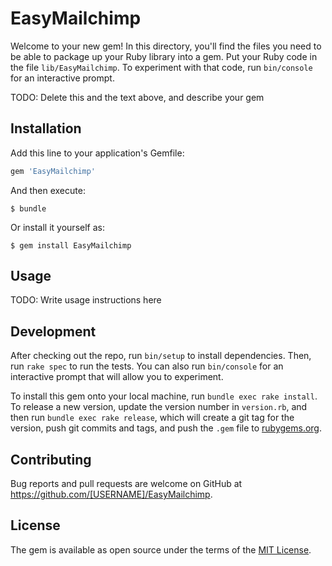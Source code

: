 # EasyMailchimp

Welcome to your new gem! In this directory, you'll find the files you need to be able to package up your Ruby library into a gem. Put your Ruby code in the file `lib/EasyMailchimp`. To experiment with that code, run `bin/console` for an interactive prompt.

TODO: Delete this and the text above, and describe your gem

## Installation

Add this line to your application's Gemfile:

```ruby
gem 'EasyMailchimp'
```

And then execute:

    $ bundle

Or install it yourself as:

    $ gem install EasyMailchimp

## Usage

TODO: Write usage instructions here

## Development

After checking out the repo, run `bin/setup` to install dependencies. Then, run `rake spec` to run the tests. You can also run `bin/console` for an interactive prompt that will allow you to experiment.

To install this gem onto your local machine, run `bundle exec rake install`. To release a new version, update the version number in `version.rb`, and then run `bundle exec rake release`, which will create a git tag for the version, push git commits and tags, and push the `.gem` file to [rubygems.org](https://rubygems.org).

## Contributing

Bug reports and pull requests are welcome on GitHub at https://github.com/[USERNAME]/EasyMailchimp.


## License

The gem is available as open source under the terms of the [MIT License](http://opensource.org/licenses/MIT).


